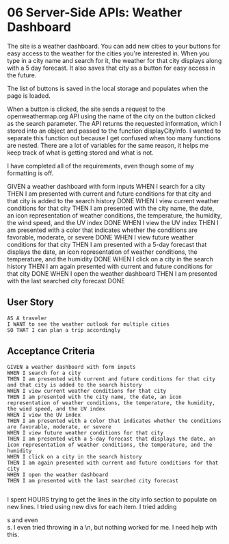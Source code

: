 # 06 Server-Side APIs: Weather Dashboard

The site is a weather dashboard. You can add new cities to your buttons for easy access to the weather for the cities you're interested in. When you type in a city name and search for it, the weather for that city displays along with a 5 day forecast. It also saves that city as a button for easy access in the future. 

The list of buttons is saved in the local storage and populates when the page is loaded.

When a button is clicked, the site sends a request to the openweathermap.org API using the name of the city on the button clicked as the search parameter. The API returns the requested information, which I stored into an object and passed to the function displayCityInfo. I wanted to separate this function out because I get confused when too many functions are nested. There are a lot of variables for the same reason, it helps me keep track of what is getting stored and what is not.

I have completed all of the requirements, even though some of my formatting is off.

GIVEN a weather dashboard with form inputs
WHEN I search for a city
THEN I am presented with current and future conditions for that city and that city is added to the search history
DONE
WHEN I view current weather conditions for that city
THEN I am presented with the city name, the date, an icon representation of weather conditions, the temperature, the humidity, the wind speed, and the UV index
DONE
WHEN I view the UV index
THEN I am presented with a color that indicates whether the conditions are favorable, moderate, or severe
DONE
WHEN I view future weather conditions for that city
THEN I am presented with a 5-day forecast that displays the date, an icon representation of weather conditions, the temperature, and the humidity
DONE
WHEN I click on a city in the search history
THEN I am again presented with current and future conditions for that city
DONE 
WHEN I open the weather dashboard
THEN I am presented with the last searched city forecast
DONE



## User Story

```
AS A traveler
I WANT to see the weather outlook for multiple cities
SO THAT I can plan a trip accordingly
```

## Acceptance Criteria

```
GIVEN a weather dashboard with form inputs
WHEN I search for a city
THEN I am presented with current and future conditions for that city and that city is added to the search history
WHEN I view current weather conditions for that city
THEN I am presented with the city name, the date, an icon representation of weather conditions, the temperature, the humidity, the wind speed, and the UV index
WHEN I view the UV index
THEN I am presented with a color that indicates whether the conditions are favorable, moderate, or severe
WHEN I view future weather conditions for that city
THEN I am presented with a 5-day forecast that displays the date, an icon representation of weather conditions, the temperature, and the humidity
WHEN I click on a city in the search history
THEN I am again presented with current and future conditions for that city
WHEN I open the weather dashboard
THEN I am presented with the last searched city forecast


```
I spent HOURS trying to get the lines in the city info section to populate on 
new lines. I tried using new divs for each item. I tried adding <p>s and even 
<br>s. I even tried throwing in a \n, but nothing worked for me. I need help with this.